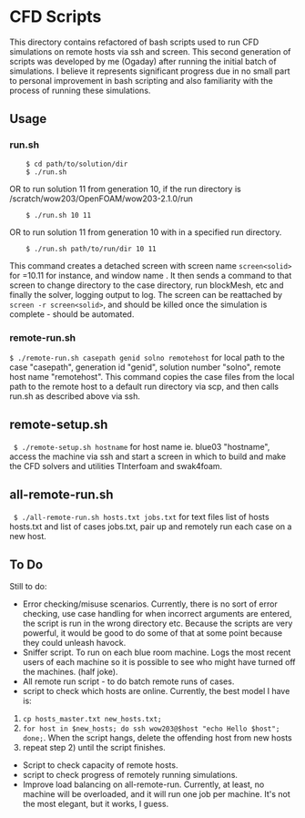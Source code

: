 # CFD Scripts

This directory contains refactored of bash scripts used to run CFD simulations on remote hosts via ssh and screen. This second generation of scripts was developed by me (Ogaday) after running the initial batch of simulations. I believe it represents significant progress due in no small part to personal improvement in bash scripting and also familiarity with the process of running these simulations.

## Usage

### run.sh

```
    $ cd path/to/solution/dir 
    $ ./run.sh
```
OR to run solution 11 from generation 10, if the run directory is /scratch/wow203/OpenFOAM/wow203-2.1.0/run
```
    $ ./run.sh 10 11
```
OR to run solution 11 from generation 10 with in a specified run directory.
```
    $ ./run.sh path/to/run/dir 10 11
```
This command creates a detached screen with screen name ```screen<solid>``` for <solid>=10.11 for instance, and window name <solid>. It then sends a command to that screen to change directory to the case directory, run blockMesh, etc and finally the solver, logging output to log. The screen can be reattached by ```screen -r screen<solid>```, and should be killed once the simulation is complete - should be automated.

### remote-run.sh

``` $ ./remote-run.sh casepath genid solno remotehost ```
for local path to the case "casepath", generation id "genid", solution number "solno", remote host name "remotehost". This command copies the case files from the local path to the remote host to a default run directory via scp, and then calls run.sh as described above via ssh.

## remote-setup.sh
``` $ ./remote-setup.sh hostname```
for host name ie. blue03 "hostname", access the machine via ssh and start a screen in which to build and make the CFD solvers and utilities TInterfoam and swak4foam.

## all-remote-run.sh
``` $ ./all-remote-run.sh hosts.txt jobs.txt```
for text files list of hosts hosts.txt and list of cases jobs.txt, pair up and remotely run each case on a new host.

## To Do

Still to do:
 - Error checking/misuse scenarios. Currently, there is no sort of error checking, use case handling for when incorrect arguments are entered, the script is run in the wrong directory etc. Because the scripts are very powerful, it would be good to do some of that at some point because they could unleash havock.
 - Sniffer script. To run on each blue room machine. Logs the most recent users of each machine so it is possible to see who might have turned off the machines. (half joke).
 - All remote run script - to do batch remote runs of cases.
 - script to check which hosts are online. Currently, the best model I have is:
1) ```cp hosts_master.txt new_hosts.txt;```
2) ```for host in $new_hosts; do ssh wow203@$host "echo Hello $host"; done;```. When the script hangs, delete the offending host from new hosts
3) repeat step 2) until the script finishes.
 - Script to check capacity of remote hosts.
 - script to check progress of remotely running simulations.
 - Improve load balancing on all-remote-run. Currently, at least, no machine will be overloaded, and it will run one job per machine. It's not the most elegant, but it works, I guess.
